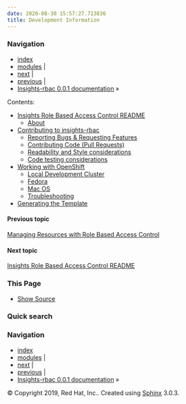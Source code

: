 ```yaml
---
date: 2020-08-30 15:57:27.713836
title: Development Information
---
```

### Navigation

  - [index](../genindex/ "General Index")
  - [modules](../py-modindex/ "Python Module Index") |
  - [next](../README/ "Insights Role Based Access Control README")
    |
  - [previous](../management/ "Managing Resources with Role Based Access Control")
    |
  - [Insights-rbac 0.0.1 documentation](../index/) »


Contents: 

  - [Insights Role Based Access Control README](../README/)
      - [About](../README/#about)
  - [Contributing to insights-rbac](../CONTRIBUTING/)
      - [Reporting Bugs & Requesting
        Features](../CONTRIBUTING/#reporting-bugs-requesting-features)
      - [Contributing Code (Pull
        Requests)](../CONTRIBUTING/#contributing-code-pull-requests)
      - [Readability and Style
        considerations](../CONTRIBUTING/#readability-and-style-considerations)
      - [Code testing
        considerations](../CONTRIBUTING/#code-testing-considerations)
  - [Working with OpenShift](../openshift/)
      - [Local Development
        Cluster](../openshift/#local-development-cluster)
      - [Fedora](../openshift/#fedora)
      - [Mac OS](../openshift/#mac-os)
      - [Troubleshooting](../openshift/#troubleshooting)
  - [Generating the Template](../openshift/#generating-the-template)

#### Previous topic

[Managing Resources with Role Based Access
Control](../management/ "previous chapter")

#### Next topic

[Insights Role Based Access Control README](../README/ "next chapter")

### This Page

  - [Show Source](../_sources/development.rst.txt)

### Quick search

### Navigation

  - [index](../genindex/ "General Index")
  - [modules](../py-modindex/ "Python Module Index") |
  - [next](../README/ "Insights Role Based Access Control README")
    |
  - [previous](../management/ "Managing Resources with Role Based Access Control")
    |
  - [Insights-rbac 0.0.1 documentation](../index/) »

© Copyright 2019, Red Hat, Inc.. Created using
[Sphinx](http://sphinx-doc.org/) 3.0.3.